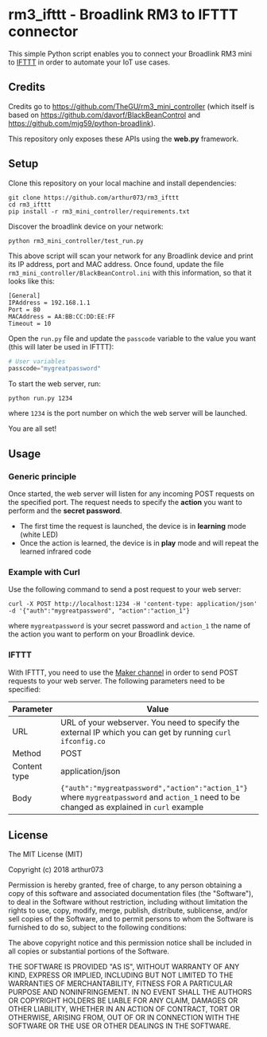 # rm3_ifttt - Broadlink RM3 to IFTTT connector
This simple Python script enables you to connect your Broadlink RM3 mini to [IFTTT](https://ifttt.com/) in order to automate your IoT use cases.

## Credits
Credits go to https://github.com/TheGU/rm3_mini_controller (which itself is based on https://github.com/davorf/BlackBeanControl and https://github.com/mjg59/python-broadlink).

This repository only exposes these APIs using the **web.py** framework.

## Setup
Clone this repository on your local machine and install dependencies:
```
git clone https://github.com/arthur073/rm3_ifttt
cd rm3_ifttt
pip install -r rm3_mini_controller/requirements.txt
```
Discover the broadlink device on your network:
```
python rm3_mini_controller/test_run.py
```
This above script will scan your network for any Broadlink device and print its IP address, port and MAC address. Once found, update the file `rm3_mini_controller/BlackBeanControl.ini` with this information, so that it looks like this:
```
[General]
IPAddress = 192.168.1.1
Port = 80
MACAddress = AA:BB:CC:DD:EE:FF
Timeout = 10
``` 
Open the `run.py` file and update the `passcode` variable to the value you want (this will later be used in IFTTT):
```python
# User variables
passcode="mygreatpassword"
```
To start the web server, run: 
```
python run.py 1234
```
where `1234` is the port number on which the web server will be launched.

You are all set!

## Usage
### Generic principle
Once started, the web server will listen for any incoming POST requests on the specified port. The 
request needs to specify the **action** you want to perform and the **secret password**. 
- The first time the request is launched, the device is in **learning** mode (white LED)
- Once the action is learned, the device is in **play** mode and will repeat the learned infrared code

### Example with Curl
Use the following command to send a post request to your web server: 
```
curl -X POST http://localhost:1234 -H 'content-type: application/json' -d '{"auth":"mygreatpassword", "action":"action_1"}
``` 
where `mygreatpassword` is your secret password and `action_1` the name of the action you want to perform on your Broadlink device. 

### IFTTT
With IFTTT, you need to use the [Maker channel](https://ifttt.com/maker_webhooks) in order to send POST requests to your web server. The following parameters need to be specified: 

| Parameter | Value |
| --- | --- |
| URL | URL of your webserver. You need to specify the external IP which you can get by running `curl ifconfig.co` |
| Method | POST |
| Content type | application/json |
| Body | `{"auth":"mygreatpassword","action":"action_1"}` where `mygreatpassword` and `action_1` need to be changed as explained in `curl` example |

## License 
The MIT License (MIT) 

Copyright (c) 2018 arthur073 

Permission is hereby granted, free of charge, to any person obtaining a copy of this software and associated documentation files (the "Software"), to deal in the Software without restriction, including without limitation the rights to use, copy, modify, merge, publish, distribute, sublicense, and/or sell copies of the Software, and to permit persons to whom the Software is furnished to do so, subject to the following conditions: 

The above copyright notice and this permission notice shall be included in all copies or substantial portions of the Software. 

THE SOFTWARE IS PROVIDED "AS IS", WITHOUT WARRANTY OF ANY KIND, EXPRESS OR IMPLIED, INCLUDING BUT NOT LIMITED TO THE WARRANTIES OF MERCHANTABILITY, FITNESS FOR A PARTICULAR PURPOSE AND NONINFRINGEMENT. IN NO EVENT SHALL THE AUTHORS OR COPYRIGHT HOLDERS BE LIABLE FOR ANY CLAIM, DAMAGES OR OTHER LIABILITY, WHETHER IN AN ACTION OF CONTRACT, TORT OR OTHERWISE, ARISING FROM, OUT OF OR IN CONNECTION WITH THE SOFTWARE OR THE USE OR OTHER DEALINGS IN THE SOFTWARE.
